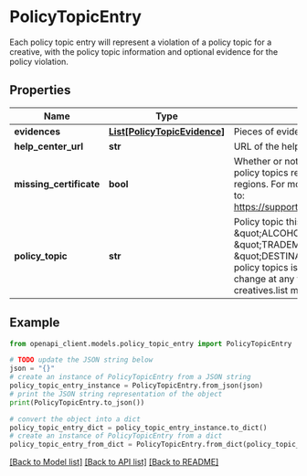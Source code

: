 # PolicyTopicEntry

Each policy topic entry will represent a violation of a policy topic for a creative, with the policy topic information and optional evidence for the policy violation.

## Properties

Name | Type | Description | Notes
------------ | ------------- | ------------- | -------------
**evidences** | [**List[PolicyTopicEvidence]**](PolicyTopicEvidence.md) | Pieces of evidence associated with this policy topic entry. | [optional] 
**help_center_url** | **str** | URL of the help center article describing this policy topic. | [optional] 
**missing_certificate** | **bool** | Whether or not the policy topic is missing a certificate. Some policy topics require a certificate to unblock serving in some regions. For more information about creative certification, refer to: https://support.google.com/authorizedbuyers/answer/7450776 | [optional] 
**policy_topic** | **str** | Policy topic this entry refers to. For example, \&quot;ALCOHOL\&quot;, \&quot;TRADEMARKS_IN_AD_TEXT\&quot;, or \&quot;DESTINATION_NOT_WORKING\&quot;. The set of possible policy topics is not fixed for a particular API version and may change at any time. Can be used to filter the response of the creatives.list method | [optional] 

## Example

```python
from openapi_client.models.policy_topic_entry import PolicyTopicEntry

# TODO update the JSON string below
json = "{}"
# create an instance of PolicyTopicEntry from a JSON string
policy_topic_entry_instance = PolicyTopicEntry.from_json(json)
# print the JSON string representation of the object
print(PolicyTopicEntry.to_json())

# convert the object into a dict
policy_topic_entry_dict = policy_topic_entry_instance.to_dict()
# create an instance of PolicyTopicEntry from a dict
policy_topic_entry_from_dict = PolicyTopicEntry.from_dict(policy_topic_entry_dict)
```
[[Back to Model list]](../README.md#documentation-for-models) [[Back to API list]](../README.md#documentation-for-api-endpoints) [[Back to README]](../README.md)


